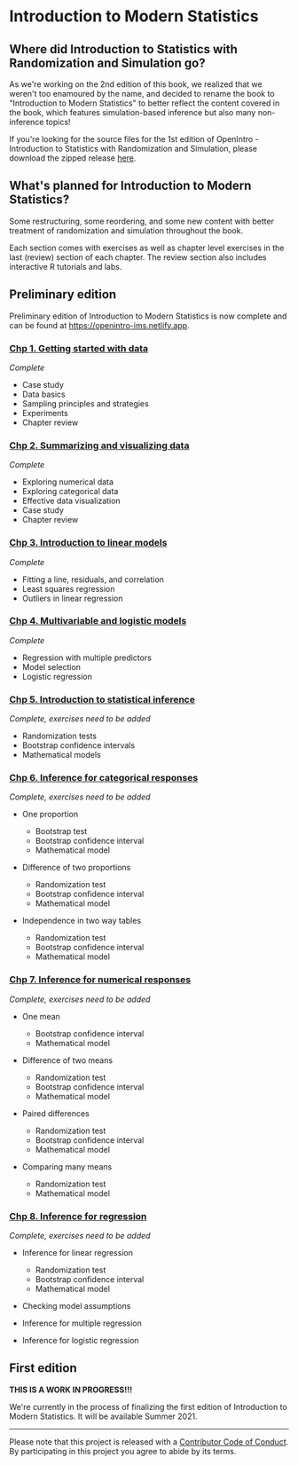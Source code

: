 # Introduction to Modern Statistics

## Where did Introduction to Statistics with Randomization and Simulation go?

As we're working on the 2nd edition of this book, we realized that we weren't too enamoured by the name, and decided to rename the book to "Introduction to Modern Statistics" to better reflect the content covered in the book, which features simulation-based inference but also many non-inference topics!

If you're looking for the source files for the 1st edition of OpenIntro - Introduction to Statistics with Randomization and Simulation, please download the zipped release [here](https://github.com/OpenIntroStat/randomization-and-simulation/releases).

## What's planned for Introduction to Modern Statistics?

Some restructuring, some reordering, and some new content with better treatment of randomization and simulation throughout the book.

Each section comes with exercises as well as chapter level exercises in the last (review) section of each chapter.
The review section also includes interactive R tutorials and labs.

## Preliminary edition

Preliminary edition of Introduction to Modern Statistics is now complete and can be found at <https://openintro-ims.netlify.app>.

### [Chp 1. Getting started with data](https://openintro-ims.netlify.app/getting-started-with-data.html)

*Complete*

-   Case study
-   Data basics
-   Sampling principles and strategies
-   Experiments
-   Chapter review

### [Chp 2. Summarizing and visualizing data](https://openintro-ims.netlify.app/summarizing-visualizing-data.html)

*Complete*

-   Exploring numerical data
-   Exploring categorical data
-   Effective data visualization
-   Case study
-   Chapter review

### [Chp 3. Introduction to linear models](https://openintro-ims.netlify.app/intro-linear-models.html)

*Complete*

-   Fitting a line, residuals, and correlation
-   Least squares regression
-   Outliers in linear regression

### [Chp 4. Multivariable and logistic models](https://openintro-ims.netlify.app/multi-logistic-models.html)

*Complete*

-   Regression with multiple predictors
-   Model selection
-   Logistic regression

### [Chp 5. Introduction to statistical inference](https://openintro-ims.netlify.app/intro-stat-inference.html)

*Complete, exercises need to be added*

-   Randomization tests
-   Bootstrap confidence intervals
-   Mathematical models

### [Chp 6. Inference for categorical responses](https://openintro-ims.netlify.app/inference-cat.html)

*Complete, exercises need to be added*

-   One proportion

    -   Bootstrap test
    -   Bootstrap confidence interval
    -   Mathematical model

-   Difference of two proportions

    -   Randomization test
    -   Bootstrap confidence interval
    -   Mathematical model

-   Independence in two way tables

    -   Randomization test
    -   Bootstrap confidence interval
    -   Mathematical model

### [Chp 7. Inference for numerical responses](https://openintro-ims.netlify.app/inference-num.html)

*Complete, exercises need to be added*

-   One mean

    -   Bootstrap confidence interval
    -   Mathematical model

-   Difference of two means

    -   Randomization test
    -   Bootstrap confidence interval
    -   Mathematical model

-   Paired differences

    -   Randomization test
    -   Bootstrap confidence interval
    -   Mathematical model

-   Comparing many means

    -   Randomization test
    -   Mathematical model

### [Chp 8. Inference for regression](https://openintro-ims.netlify.app/inference-reg.html)

*Complete, exercises need to be added*

-   Inference for linear regression

    -   Randomization test
    -   Bootstrap confidence interval
    -   Mathematical model

-   Checking model assumptions

-   Inference for multiple regression

-   Inference for logistic regression

## First edition

**THIS IS A WORK IN PROGRESS!!!**

We're currently in the process of finalizing the first edition of Introduction to Modern Statistics.
It will be available Summer 2021.

------------------------------------------------------------------------

Please note that this project is released with a [Contributor Code of Conduct](https://www.contributor-covenant.org/version/2/0/code_of_conduct/).
By participating in this project you agree to abide by its terms.
